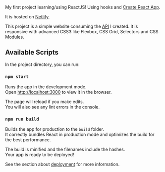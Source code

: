 My first project learning/using ReactJS! Using hooks and [Create React App](https://github.com/facebook/create-react-app).

It is hosted on [Netlify](https://elastic-lovelace-793083.netlify.app/).

This project is a simple website consuming the [API](https://github.com/bkullmanns/api-dogs) I created.
It is responsive with advanced CSS3 like Flexbox, CSS Grid, Selectors and CSS Modules.


## Available Scripts

In the project directory, you can run:

### `npm start`

Runs the app in the development mode.<br />
Open [http://localhost:3000](http://localhost:3000) to view it in the browser.

The page will reload if you make edits.<br />
You will also see any lint errors in the console.


### `npm run build`

Builds the app for production to the `build` folder.<br />
It correctly bundles React in production mode and optimizes the build for the best performance.

The build is minified and the filenames include the hashes.<br />
Your app is ready to be deployed!

See the section about [deployment](https://facebook.github.io/create-react-app/docs/deployment) for more information.
